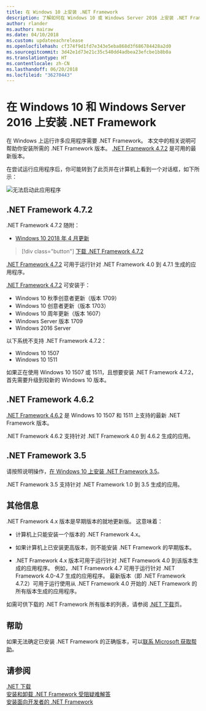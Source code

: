 ```yaml
---
title: 在 Windows 10 上安装 .NET Framework
description: 了解如何在 Windows 10 或 Windows Server 2016 上安装 .NET Framework。
author: rlander
ms.author: mairaw
ms.date: 04/10/2018
ms.custom: updateeachrelease
ms.openlocfilehash: cf374f9d1fd7e343e5eba868d3f686784428a2d0
ms.sourcegitcommit: 3d42e1d73e21c35c540dd4adbea23efcbe1b8b0a
ms.translationtype: HT
ms.contentlocale: zh-CN
ms.lasthandoff: 06/20/2018
ms.locfileid: "36270443"
---
```

# <a name="install-the-net-framework-on-windows-10-and-windows-server-2016"></a>在 Windows 10 和 Windows Server 2016 上安装 .NET Framework

在 Windows 上运行许多应用程序需要 .NET Framework。 本文中的相关说明可帮助你安装所需的 .NET Framework 版本。 [.NET Framework 4.7.2](http://go.microsoft.com/fwlink/?LinkID=863255) 是可用的最新版本。

在尝试运行应用程序后，你可能转到了此页并在计算机上看到一个对话框，如下所示：

![无法启动此应用程序](./media/this-application-could-not-be-started.png)

## <a name="net-framework-472"></a>.NET Framework 4.7.2

.NET Framework 4.7.2 随附：

* [Windows 10 2018 年 4 月更新](https://www.microsoft.com/software-download/windows10)

> [!div class="button"]
[下载 .NET Framework 4.7.2](https://www.microsoft.com/net/download/thank-you/net472?utm_source=ms-docs&utm_medium=referral)

[.NET Framework 4.7.2](http://go.microsoft.com/fwlink/?LinkID=863255) 可用于运行针对 .NET Framework 4.0 到 4.7.1 生成的应用程序。

[.NET Framework 4.7.2](http://go.microsoft.com/fwlink/?LinkID=863255) 可安装于：

* Windows 10 秋季创意者更新（版本 1709）
* Windows 10 创意者更新（版本 1703）
* Windows 10 周年更新（版本 1607）
* Windows Server 版本 1709
* Windows 2016 Server

以下系统不支持 .NET Framework 4.7.2：

* Windows 10 1507
* Windows 10 1511

如果正在使用 Windows 10 1507 或 1511，且想要安装 .NET Framework 4.7.2，首先需要升级到较新的 Windows 10 版本。

## <a name="net-framework-462"></a>.NET Framework 4.6.2

[.NET Framework 4.6.2](https://www.microsoft.com/en-us/download/details.aspx?id=53345) 是 Windows 10 1507 和 1511 上支持的最新 .NET Framework 版本。

.NET Framework 4.6.2 支持针对 .NET Framework 4.0 到 4.6.2 生成的应用。

## <a name="net-framework-35"></a>.NET Framework 3.5

请按照说明操作，[在 Windows 10 上安装 .NET Framework 3.5](dotnet-35-windows-10.md)。

.NET Framework 3.5 支持针对 .NET Framework 1.0 到 3.5 生成的应用。

## <a name="additional-information"></a>其他信息

.NET Framework 4.x 版本是早期版本的就地更新版。 这意味着：

- 计算机上只能安装一个版本的 .NET Framework 4.x。

- 如果计算机上已安装更高版本，则不能安装 .NET Framework 的早期版本。

- .NET Framework 4.x 版本可用于运行针对 .NET Framework 4.0 到该版本生成的应用程序。 例如，.NET Framework 4.7 可用于运行针对 .NET Framework 4.0-4.7 生成的应用程序。 最新版本（即 .NET Framework 4.7.2）可用于运行使用从 .NET Framework 4.0 开始的 .NET Framework 的所有版本生成的应用程序。

如需可供下载的 .NET Framework 所有版本的列表，请参阅 [.NET 下载](https://www.microsoft.com/net/download?utm_source=ms-docs&utm_medium=referral)页。

## <a name="help"></a>帮助

如果无法确定已安装 .NET Framework 的正确版本，可以[联系 Microsoft 获取帮助](mailto:dotnet-install-help@service.microsoft.com?subject=Install-Help)。

## <a name="see-also"></a>请参阅

[.NET 下载](https://www.microsoft.com/net/download?utm_source=ms-docs&utm_medium=referral)   
[安装和卸载 .NET Framework 受阻疑难解答](troubleshoot-blocked-installations-and-uninstallations.md)   
[安装面向开发者的 .NET Framework](guide-for-developers.md)
